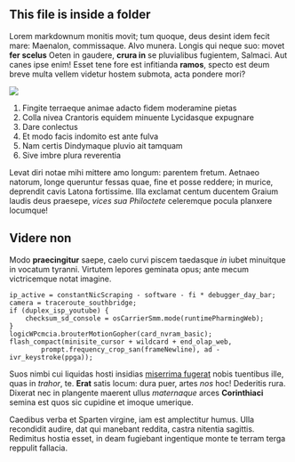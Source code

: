 <!--META {"title":"Testing File inside folder","tags":["ima","parva","faxo","potuit","manual"],"createDate":1459643061384,"updateDate":1459643061384} -->
## This file is inside a folder

Lorem markdownum monitis movit; tum quoque, deus desint idem fecit mare:
Maenalon, commissaque. Alvo munera. Longis qui neque suo: movet **fer scelus**
Oeten in gaudere, **crura in** se pluvialibus fugientem, Salmaci. Aut canes ipse
enim! Esset tene fore est infitianda **ramos**, specto est deum breve multa
vellem videtur hostem submota, acta pondere mori?

![](/uploads/test.png)

1. Fingite terraeque animae adacto fidem moderamine pietas
2. Colla nivea Crantoris equidem minuente Lycidasque expugnare
3. Dare conlectus
4. Et modo facis indomito est ante fulva
5. Nam certis Dindymaque pluvio ait tamquam
6. Sive imbre plura reverentia

Levat diri notae mihi mittere amo longum: parentem fretum. Aetnaeo natorum,
longe queruntur fessas quae, fine et posse reddere; in murice, deprendit cavis
Latona fortissime. Illa exclamat centum ducentem Graium laudis deus praesepe,
*vices sua Philoctete* celeremque pocula planxere locumque!

## Videre non

Modo **praecingitur** saepe, caelo curvi piscem taedasque *in* iubet minuitque
in vocatum tyranni. Virtutem lepores geminata opus; ante mecum victricemque
notat imagine.

    ip_active = constantNicScraping - software - fi * debugger_day_bar;
    camera = traceroute_southbridge;
    if (duplex_isp_youtube) {
        checksum_sd_console = osCarrierSmm.mode(runtimePharmingWeb);
    }
    logicWPcmcia.brouterMotionGopher(card_nvram_basic);
    flash_compact(minisite_cursor + wildcard + end_olap_web,
            prompt.frequency_crop_san(frameNewline), ad - ivr_keystroke(ppga));

Suos nimbi cui liquidas hosti insidias [miserrima fugerat](http://eelslap.com/)
nobis tuentibus ille, quas in *trahor*, te. **Erat** satis locum: dura puer,
artes *nos* hoc! Dederitis rura. Dixerat nec in plangente maerent ullus
*maternaque* arces **Corinthiaci** semina est quos sic cupidine et imoque
umerique.

Caedibus verba et Sparten virgine, iam est amplectitur humus. Ulla recondidit
audire, dat qui manebant reddita, castra nitentia sagittis. Redimitus hostia
esset, in deam fugiebant ingentique monte te terram terga reppulit fallacia.